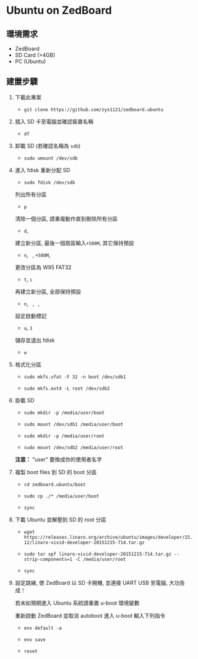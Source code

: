 # Ubuntu on ZedBoard

## 環境需求

- ZedBoard
- SD Card (>4GB)
- PC (Ubuntu)

## 建置步驟

1. 下載此專案

    - `git clone https://github.com/zyx1121/zedboard.ubuntu`

2. 插入 SD 卡至電腦並確認裝置名稱

    - `df`

3. 卸載 SD (若確認名稱為 `sdb`)

    - `sudo umount /dev/sdb`

4. 進入 fdisk 重新分配 SD

    - `sudo fdisk /dev/sdb`

    列出所有分區
    - `p`
  
    清除一個分區, 請重複動作直到刪除所有分區
    - `d`, ` `

    建立新分區, 最後一個扇區輸入`+500M`, 其它保持預設
    - `n`, ` `, `+500M`, ` `

    更改分區為 W95 FAT32
    - `t`, `c`

    再建立新分區, 全部保持預設
    - `n`, ` `, ` `, ` `

    設定啟動標記
    - `a`, `1`

    儲存並退出 fdisk
    - `w`

5. 格式化分區

    - `sudo mkfs.vfat -F 32 -n boot /dev/sdb1`

    - `sudo mkfs.ext4 -L root /dev/sdb2`

6. 掛載 SD

    - `sudo mkdir -p /media/user/boot`
      
    - `sudo mount /dev/sdb1 /media/user/boot`
      
    - `sudo mkdir -p /media/user/root`
      
    - `sudo mount /dev/sdb2 /media/user/root`

    **注意：** "user" 要換成你的使用者名字

7. 複製 boot files 到 SD 的 boot 分區

    - `cd zedboard.ubuntu/boot`
      
    - `sudo cp ./* /media/user/boot`
      
    - `sync`

8. 下載 Ubuntu 並解壓到 SD 的 root 分區

    - `wget https://releases.linaro.org/archive/ubuntu/images/developer/15.12/linaro-vivid-developer-20151215-714.tar.gz`
      
    - `sudo tar xpf linaro-vivid-developer-20151215-714.tar.gz --strip-components=1 -C /media/user/root`
      
    - `sync`

9. 設定跳線, 使 ZedBoard 以 SD 卡開機, 並連接 UART USB 至電腦, 大功告成！

    若未如預期進入 Ubuntu 系統請重置 u-boot 環境變數
   
    重新啟動 ZedBoard 並取消 autoboot 進入 u-boot 輸入下列指令
   
    - `env default -a`
      
    - `env save`
      
    - `reset`
